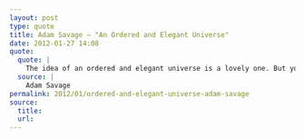 ```yaml
---
layout: post
type: quote
title: Adam Savage — "An Ordered and Elegant Universe"
date: 2012-01-27 14:08
quote: 
  quote: |
    The idea of an ordered and elegant universe is a lovely one. But you don't need religion to appreciate the ordered existence. It's not just an idea. It's reality. We're discovering the hidden orders of the universe every day. The inverse square law of gravitation is amazing. Fractals, the theory of relativity, the genome: these are magnificently beautiful constructs.
  source: |
    Adam Savage
permalink: 2012/01/ordered-and-elegant-universe-adam-savage
source: 
  title: 
  url: 
---
```

